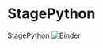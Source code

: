 # StagePython
StagePython
[![Binder](https://mybinder.org/badge.svg)](https://mybinder.org/v2/gh/fredericfoulon/StagePython/master)
